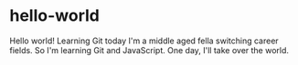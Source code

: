 # hello-world
Hello world! Learning Git today
I'm a middle aged fella switching career fields. So I'm learning Git and JavaScript. One day, I'll take over the world. 
